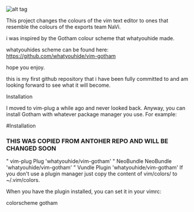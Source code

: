 ![alt tag](https://raw.github.com/beefmaster/navi-colour-theme-vim/master/pictures/navilogo.jpeg)

This project changes the colours of the vim text editor to ones that resemble the colours of the exports team NaVi.


i was inspired by the Gotham colour scheme that whatyouhide made.

whatyouhides scheme can be found here: https://github.com/whatyouhide/vim-gotham 

hope you enjoy.

this is my first github repository that i have been fully committed to and am looking forward to see what it will become.


Installation

I moved to vim-plug a while ago and never looked back. Anyway, you can install Gotham with whatever package manager you use. For example:

#Installation

<H3>THIS WAS COPIED FROM ANTOHER REPO AND WILL BE CHANGED SOON</H3>

" vim-plug
Plug 'whatyouhide/vim-gotham'
" NeoBundle
NeoBundle 'whatyouhide/vim-gotham'
" Vundle
Plugin 'whatyouhide/vim-gotham'
If you don't use a plugin manager just copy the content of vim/colors/ to ~/.vim/colors.

When you have the plugin installed, you can set it in your vimrc:

colorscheme gotham


